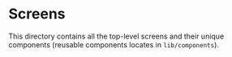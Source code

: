 # Screens

This directory contains all the top-level screens and their unique components (reusable components locates in `lib/components`).